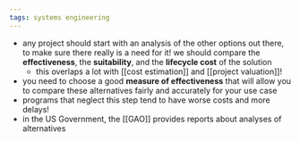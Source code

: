 ```yaml
---
tags: systems engineering
---
```


- any project should start with an analysis of the other options out there, to make sure there really is a need for it! we should compare the **effectiveness**, the **suitability**, and the **lifecycle cost** of the solution
	- this overlaps a lot with [[cost estimation]] and [[project valuation]]!
- you need to choose a good **measure of effectiveness** that will allow you to compare these alternatives fairly and accurately for your use case
- programs that neglect this step tend to have worse costs and more delays!
- in the US Government, the [[GAO]] provides reports about analyses of alternatives